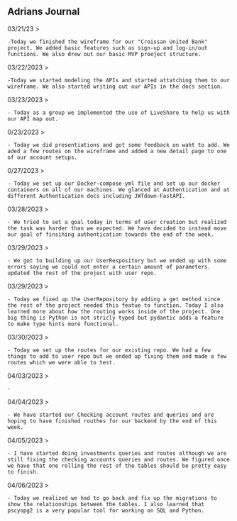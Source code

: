 ## Adrians Journal

03/21/23 >

    -Today we finished the wireframe for our "Croissan United Bank" project. We added basic features such as sign-up and log-in/out functions. We also drew out our basic MVP proeject structure.

03/22/2023 >

    -Today we started modeling the APIs and started attatching them to our wireframe. We also started writing out our APIs in the docs section.

03/23/2023 >

    - Today as a group we implemented the use of LiveShare to help us with our API map out.

0/23/2023 >

    - Today we did presentiations and got some feedback on waht to add. We aded a few routes on the wireframe and added a new detail page to one of our account setups.

0/27/2023 >

    - Today we set up our Docker-compose-yml file and set up our docker containers on all of our machines. We glanced at Authentication and at different Authentication docs including JWTdown-FastAPI.

03/28/2023 >

    - We tried to set a goal today in terms of user creation but realized the task was harder than we expected. We have decided to instead move our goal of finsihing authentication towards the end of the week.

03/29/2023 >

    - We got to building up our UserRespository but we ended up with some errors saying we could not enter a certain amount of parameters. updated the rest of the project with user repo.

03/29/2023 >

    - Today we fixed up the UserRepository by adding a get method since the rest of the project needed this featue to function. Today I also learned more about how the routing works inside of the project. One big thing is Python is not stricly typed but pydantic adds a feature to make type hints more functional.

03/30/2023 >

    - Today we set up the routes for our existing repo. We had a few things to add to user repo but we ended up fixing them and made a few routes which we were able to test.

04/03/2023 >

    -

04/04/2023 >

    - We have started our Checking account routes and queries and are hoping to have finished routhes for our backend by the end of this week.

04/05/2023 >

    - I have started doing investments queries and routes although we are still fixing the checking accounts queries and routes. We figured once we have that one rolling the rest of the tables should be pretty easy to finish.

04/06/2023 >

    - Today we realized we had to go back and fix up the migrations to show the relationships between the tables. I also learned that pscyopg2 is a very popular tool for working on SQL and Python. 
